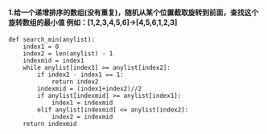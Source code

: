 
#### 1.给一个递增排序的数组(没有重复)，随机从某个位置截取旋转到前面，查找这个旋转数组的最小值 例如：[1,2,3,4,5,6]->[4,5,6,1,2,3]

```
def search_min(anylist):
    index1 = 0
    index2 = len(anylist) - 1
    indexmid = index1
    while anylist[index1] >= anylist[index2]:
        if index2 - index1 == 1:
            return index2
        indexmid = (index1+index2)//2
        if anylist[indexmid] >= anylist[index1]:
            index1 = indexmid
        elif anylist[indexmid] <= anylist[index2]:
            index2 = indexmid
    return indexmid
```
